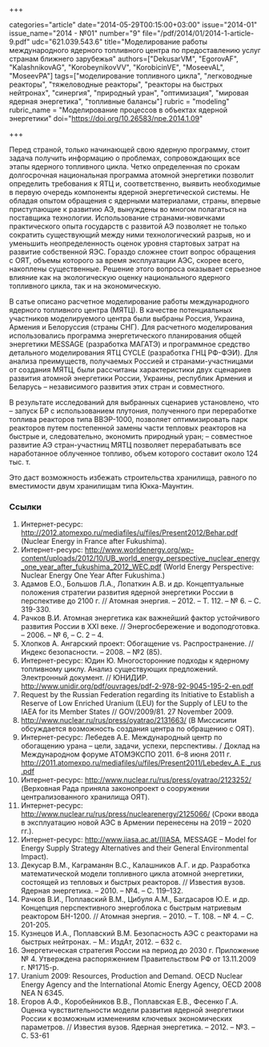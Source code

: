 +++

categories="article"
date="2014-05-29T00:15:00+03:00"
issue="2014-01"
issue_name="2014 - №01"
number="9"
file="/pdf/2014/01/2014-1-article-9.pdf"
udc="621.039.543.6"
title="Моделирование работы международного ядерного топливного центра по предоставлению услуг странам ближнего зарубежья"
authors=["DekusarVM", "EgorovAF", "KalashnikovAG", "KorobeynikovVV", "KorobicinVE", "MoseevAL", "MoseevPA"]
tags=["моделирование топливного цикла", "легководные реакторы", "тяжеловодные реакторы", "реакторы на быстрых нейтронах", "синергия", "природный уран", "оптимизация", "мировая ядерная энергетика", "топливные балансы"]
rubric = "modeling"
rubric_name = "Моделирование процессов в объектах ядерной энергетики"
doi="https://doi.org/10.26583/npe.2014.1.09"

+++

Перед страной, только начинающей свою ядерную программу, стоит задача получить информацию о проблемах, сопровождающих все этапы ядерного топливного цикла. Четко определенная по срокам долгосрочная национальная программа атомной энергетики позволит определить требования к ЯТЦ и, соответственно, выявить необходимые в первую очередь компоненты ядерной энергетической системы. Не обладая опытом обращения с ядерными материалами, страны, впервые приступающие к развитию АЭ, вынуждены во многом полагаться на поставщика технологии. Использование странами-новичками практического опыта государств с развитой АЭ позволяет не только сократить существующий между ними технологический разрыв, но и уменьшить неопределенность оценок уровня стартовых затрат на развитие собственной ЯЭС. Гораздо сложнее стоит вопрос обращения с ОЯТ, объемы которого за время эксплуатации АЭС, скорее всего, накоплены существенные. Решение этого вопроса оказывает серьезное влияние как на экологическую оценку национального ядерного топливного цикла, так и на экономическую.

В сатье описано расчетное моделирование работы международного ядерного топливного центра (МЯТЦ). В качестве потенциальных участников моделируемого центра были выбраны Россия, Украина, Армения и Белоруссия (страны СНГ). Для расчетного моделирования использовались программа энергетического планирования общей энергетики MESSAGE (разработка МАГАТЭ) и программное средство детального моделирования ЯТЦ CYCLE (разработка ГНЦ РФ-ФЭИ). Для анализа преимуществ, получаемых Россией и странами-участницами от создания МЯТЦ, были рассчитаны характеристики двух сценариев развития атомной энергетики России, Украины, республик Армения и Беларусь – независимого развития этих стран и совместного.

В результате исследований для выбранных сценариев установлено, что 
– запуск БР с использованием плутония, полученного при переработке топлива реакторов типа ВВЭР-1000, позволяет оптимизировать парк реакторов путем постепенной замены части тепловых реакторов на быстрые и, следовательно, экономить природный уран; 
– совместное развитие АЭ стран-участниц МЯТЦ позволяет перерабатывать все наработанное облученное топливо, объем которого составит около 124 тыс. т.

Это даст возможность избежать строительства хранилища, равного по вместимости двум хранилищам типа Юкка-Маунтин.

### Ссылки

1. Интернет-ресурс: http://2012.atomexpo.ru/mediafiles/u/files/Present2012/Behar.pdf (Nuclear Energy in France after Fukushima).
2. Интернет-ресурс: http://www.worldenergy.org/wp-content/uploads/2012/10/UB_world_energy_perspective_nuclear_energy_one_year_after_fukushima_2012_WEC.pdf (World Energy Perspective: Nuclear Energy One Year After Fukushima.)
3. Адамов Е.О., Большов Л.А., Лопаткин А.В. и др. Концептуальные положения стратегии развития ядерной энергетики России в перспективе до 2100 г. // Атомная энергия. – 2012. – Т. 112. – № 6. – С. 319-330.
4. Рачков В.И. Атомная энергетика как важнейший фактор устойчивого развития России в XXI веке. // Энергосбережение и водоподготовка. – 2006. – № 6, – С. 2 – 4.
5. Хлопков А. Ангарский проект: Обогащение vs. Распространение. // Индекс безопасности. – 2008. – №2 (85).
6. Интернет-ресурс: Юдин Ю. Многосторонние подходы к ядерному топливному циклу. Анализ существующих предложений. Электронный документ. // ЮНИДИР. http://www.unidir.org/pdf/ouvrages/pdf-2-978-92-9045-195-2-en.pdf
7. Request by the Russian Federation regarding its Initiative to Establish a Reserve of Low Enriched Uranium (LEU) for the Supply of LEU to the IAEA for its Member States // GOV/2009/81. 27 November 2009.
8. http://www.nuclear.ru/rus/press/oyatrao/2131663/ (В Миссисипи обсуждается возможность создания центра по обращению с ОЯТ).
9. Интернет-ресурс: Лебедев А.Е. Международный центр по обогащению урана – цели, задачи, успехи, перспективы. / Доклад на Международном форуме АТОМЭКСПО 2011. 6–8 июня 2011 г. http://2011.atomexpo.ru/mediafiles/u/files/Present2011/Lebedev_A.E._rus.pdf
10. Интернет-ресурс: http://www.nuclear.ru/rus/press/oyatrao/2123252/ (Верховная Рада приняла законопроект о сооружении централизованного хранилища ОЯТ).
11. Интернет-ресурс: http://www.nuclear.ru/rus/press/nuclearenergy/2125066/ (Сроки ввода в эксплуатацию новой АЭС в Армении перенесены на 2019 – 2020 гг.).
12. Интернет-ресурс: http://www.iiasa.ac.at/(IIASA, MESSAGE – Model for Energy Supply Strategy Alternatives and their General Environmental Impact).
13. Декусар В.М., Каграманян В.С., Калашников А.Г. и др. Разработка математической модели топливного цикла атомной энергетики, состоящей из тепловых и быстрых реакторов. // Известия вузов. Ядерная энергетика. – 2010. – №4. – С. 119–132.
14. Рачков В.И., Поплавский В.М., Цибуля А.М., Багдасаров Ю.Е. и др. Концепция перспективного энергоблока с быстрым натриевым реактором БН-1200. // Атомная энергия. – 2010. – Т. 108. – № 4. – С. 201-205.
15. Кузнецов И.А., Поплавский В.М. Безопасность АЭС с реакторами на быстрых нейтронах. – М.: ИздАт, 2012. – 632 с.
16. Энергетическая стратегия России на период до 2030 г. Приложение № 4. Утверждена распоряжением Правительством РФ от 13.11.2009 г. №1715-р.
17. Uranium 2009: Resources, Production and Demand. OECD Nuclear Energy Agency and the International Atomic Energy Agency, OECD 2008 NEA N 6345.
18. Егоров А.Ф., Коробейников В.В., Поплавская Е.В., Фесенко Г.А. Оценка чувствительности модели развития ядерной энергетики России к возможным изменениям ключевых экономических параметров. // Известия вузов. Ядерная энергетика. – 2012. – №3. – С. 53-61